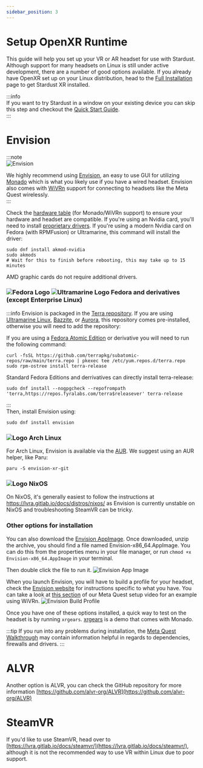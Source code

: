 ```yaml
---
sidebar_position: 3
---
```


# Setup OpenXR Runtime 

This guide will help you set up your VR or AR headset for use with Stardust. Although support for many headsets on Linux is still under active development, there are a number of good options available. If you already have OpenXR set up on your Linux distribution, head to the [Full Installation](manual) page to get Stardust XR installed. 

:::info  
If you want to try Stardust in a window on your existing device you can skip this step and checkout the [Quick Start Guide](Quickstart).  
:::  
# Envision
:::note  
![Envision](/img/docs/Envision_Monado.png)

We highly recommend using [Envision](https://lvra.gitlab.io/docs/fossvr/envision/), an easy to use GUI for utilizing [Monado](https://monado.dev/) which is what you likely use if you have a wired headset. Envision also comes with [WiVRn](https://github.com/WiVRn/WiVRn) support for connecting to headsets like the Meta Quest wirelessly.  
:::

Check the [hardware table](https://lvra.gitlab.io/docs/hardware/) (for Monado/WiVRn support) to ensure your hardware and headset are compatible. If you're using an Nvidia card, you'll need to install [proprietary drivers](https://rpmfusion.org/Howto/NVIDIA). If you're using a modern Nvidia card on Fedora (with RPMFusion) or Ultramarine, this command will install the driver:
```
sudo dnf install akmod-nvidia
sudo akmods
# Wait for this to finish before rebooting, this may take up to 15 minutes
```
AMD graphic cards do not require additional drivers.
<h3>
  <img 
    src="/img/docs/Fedora_logo.svg" 
    alt="Fedora Logo" 
    style={{ verticalAlign: 'middle', height: '1em', marginRight: '0.5em' }} 
  />
  <img 
    src="/img/docs/ultramarine-logo.svg" 
    alt="Ultramarine Logo" 
    style={{ verticalAlign: 'middle', height: '1em', marginRight: '0.5em' }} 
  />
  Fedora and derivatives (except Enterprise Linux)
</h3>

:::info
Envision is packaged in the [Terra repository](https://terra.fyralabs.com/). If you are using [Ultramarine Linux](https://ultramarine-linux.org), [Bazzite](https://bazzite.gg), or [Aurora](https://getaurora.dev), this repository comes pre-installed, otherwise you will need to add the repository:

If you are using a [Fedora Atomic Edition](https://fedoraproject.org/atomic-desktops/) or derivative you will need to run the following command:
```
curl -fsSL https://github.com/terrapkg/subatomic-repos/raw/main/terra.repo | pkexec tee /etc/yum.repos.d/terra.repo
sudo rpm-ostree install terra-release
```
Standard Fedora Editions and derrivatives can directly install terra-release:
```
sudo dnf install --nogpgcheck --repofrompath 'terra,https://repos.fyralabs.com/terra$releasever' terra-release
```
:::  
Then, install Envision using:
```
sudo dnf install envision
```
<h3>
  <img src="/img/docs/arch.png" alt="Logo" style={{ verticalAlign: 'middle', height: '1em', marginRight: '0.5em' }} />
  Arch Linux 
</h3>

For Arch Linux, Envision is available via the [AUR](https://aur.archlinux.org/packages/envision-xr-git). We suggest using an AUR helper, like Paru:
```
paru -S envision-xr-git
```
<h3>
  <img src="/img/docs/nixos.svg" alt="Logo" style={{ verticalAlign: 'middle', height: '1em', marginRight: '0.5em' }} />
  NixOS 
</h3>

On NixOS, it's generally easiest to follow the instructions at https://lvra.gitlab.io/docs/distros/nixos/ as Envision is currently unstable on NixOS and troubleshooting SteamVR can be tricky. 
### Other options for installation
You can also download the [Envision AppImage](https://gitlab.com/gabmus/envision/-/pipelines?ref=main&status=success). Once downloaded, unzip the archive, you should find a file named Envision-x86_64.AppImage. You can do this from the properties menu in your file manager, or run `chmod +x Envision-x86_64.AppImage` in your terminal.

Then double click the file to run it.
![Envision App Image](/img/docs/envisionappimage.png)

When you launch Envision, you will have to build a profile for your headset, check the [Envision website](https://lvra.gitlab.io/docs/fossvr/envision/) for instructions specific to what you have. You can take a look at [this section](https://youtu.be/Rgj9-9UwA2g?si=Rt23rZf01fzQt3RB&t=280) of our Meta Quest setup video for an example using WiVRn.
![Envision Build Profile](/img/docs/envisionbuildprofile.png)

Once you have one of these options installed, a quick way to test on the headset is by running `xrgears`. [xrgears](https://gitlab.freedesktop.org/monado/demos/xrgears) is a demo that comes with Monado.

:::tip
If you run into any problems during installation, the [Meta Quest Walkthrough](quest-3-setup) may contain information helpful in regards to dependencies, firewalls and drivers.
:::
# ALVR

Another option is ALVR, you can check the GitHub repository for more information [https://github.com/alvr-org/ALVR](https://github.com/alvr-org/ALVR)

# SteamVR

If you'd like to use SteamVR, head over to [https://lvra.gitlab.io/docs/steamvr/](https://lvra.gitlab.io/docs/steamvr/), although it is not the recommended way to use VR within Linux due to poor support. 

